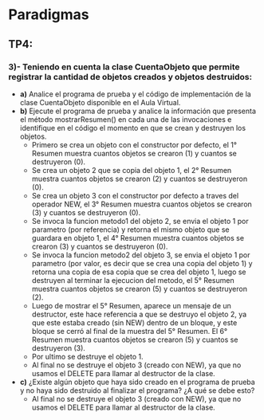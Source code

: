 # Paradigmas

## TP4:
### 3)- Teniendo en cuenta la clase CuentaObjeto que permite registrar la cantidad de objetos creados y objetos destruidos:
- **a)** Analice el programa de prueba y el código de implementación de la clase CuentaObjeto disponible en el Aula Virtual.
- **b)** Ejecute el programa de prueba y analice la información que presenta el método mostrarResumen() en cada una de las invocaciones e identifique en el código el momento en que se crean y destruyen los objetos.
    - Primero se crea un objeto con el constructor por defecto, el 1° Resumen muestra cuantos objetos se crearon (1) y cuantos se destruyeron (0).
    - Se crea un objeto 2 que se copia del objeto 1, el 2° Resumen muestra cuantos objetos se crearon (2) y cuantos se destruyeron (0).
    - Se crea un objeto 3 con el constructor por defecto a traves del operador NEW, el 3° Resumen muestra cuantos objetos se crearon (3) y cuantos se destruyeron (0).
    - Se invoca la funcion metodo1 del objeto 2, se envia el objeto 1 por parametro (por referencia) y retorna el mismo objeto que se guardara en objeto 1, el 4° Resumen muestra cuantos objetos se crearon (3) y cuantos se destruyeron (0).
    - Se invoca la funcion metodo2 del objeto 3, se envia el objeto 1 por parametro (por valor, es decir que se crea una copia del objeto 1) y retorna una copia de esa copia que se crea del objeto 1, luego se destruyen al terminar la ejecucion del metodo, el 5° Resumen muestra cuantos objetos se crearon (5) y cuantos se destruyeron (2).
    - Luego de mostrar el 5° Resumen, aparece un mensaje de un destructor, este hace referencia a que se destruyo el objeto 2, ya que este estaba creado (sin NEW) dentro de un bloque, y este bloque se cerró al final de la muestra del 5° Resumen. El 6° Resumen muestra cuantos objetos se crearon (5) y cuantos se destruyeron (3).
    - Por ultimo se destruye el objeto 1.
    - Al final no se destruye el objeto 3 (creado con NEW), ya que no usamos el DELETE para llamar al destructor de la clase.
- **c)** ¿Existe algún objeto que haya sido creado en el programa de prueba y no haya sido destruido al finalizar el programa? ¿A qué se debe esto?
    - Al final no se destruye el objeto 3 (creado con NEW), ya que no usamos el DELETE para llamar al destructor de la clase.